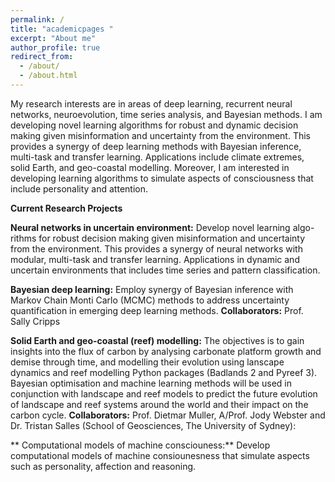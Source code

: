 ```yaml
---
permalink: /
title: "academicpages "
excerpt: "About me"
author_profile: true
redirect_from: 
  - /about/
  - /about.html
---
```

 

My research interests are in areas of deep learning, recurrent neural networks, neuroevolution, time series analysis, and Bayesian methods. I am developing novel learning algorithms for robust and dynamic decision making given misinformation and uncertainty from the environment. This provides a synergy of deep learning methods with Bayesian inference, multi-task and transfer learning. Applications include climate extremes, solid Earth, and geo-coastal modelling. Moreover, I am interested in developing learning algorithms to simulate aspects of consciousness that include personality and attention.

**Current Research Projects**

 **Neural networks in uncertain environment:** Develop novel learning algo- rithms for robust decision making given misinformation and uncertainty from the environment. This provides a synergy of neural networks with modular, multi-task and transfer learning. Applications in dynamic and uncertain environments that includes time series and pattern classification.

 **Bayesian deep learning:** Employ synergy of Bayesian inference with Markov Chain Monti Carlo (MCMC) methods to address uncertainty quantification in emerging deep learning methods. **Collaborators:** Prof. Sally Cripps

 **Solid Earth and geo-coastal (reef) modelling:** The objectives is to gain insights into the flux of carbon by analysing carbonate platform growth and demise through time, and modelling their evolution using lanscape dynamics and reef modelling Python packages (Badlands 2 and Pyreef 3). Bayesian optimisation and machine learning methods will be used in conjunction with landscape and reef models to predict the future evolution of landscape and reef systems around the world and their impact on the carbon cycle. **Collaborators:** Prof. Dietmar Muller, A/Prof. Jody Webster and Dr. Tristan Salles (School of Geosciences, The University of Sydney):
 
 ** Computational models of machine consciouness:** Develop computational models of machine consiounesness that simulate aspects such as personality, affection and reasoning. 

